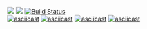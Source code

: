 <a href="https://codeclimate.com/github/codeclimate/codeclimate/maintainability"><img src="https://api.codeclimate.com/v1/badges/a99a88d28ad37a79dbf6/maintainability" /></a>
<a href="https://codeclimate.com/github/codeclimate/codeclimate/test_coverage"><img src="https://api.codeclimate.com/v1/badges/a99a88d28ad37a79dbf6/test_coverage" /></a>
[![Build Status](https://travis-ci.org/eokulik/python-project-lvl1.svg?branch=master)](https://travis-ci.org/eokulik/python-project-lvl1)
<br>
[![asciicast](https://asciinema.org/a/ffgmDFaF44915Oldox70z2q0A.svg)](https://asciinema.org/a/ffgmDFaF44915Oldox70z2q0A)
[![asciicast](https://asciinema.org/a/scYir1206Q537WAX1UvqLoJFi.svg)](https://asciinema.org/a/scYir1206Q537WAX1UvqLoJFi)
[![asciicast](https://asciinema.org/a/Aq4Ko5GqP16LJOoqEQLVWItVF.svg)](https://asciinema.org/a/Aq4Ko5GqP16LJOoqEQLVWItVF)
[![asciicast](https://asciinema.org/a/MpMtLDSl64sGgXYaQqAfz7eOH.svg)](https://asciinema.org/a/MpMtLDSl64sGgXYaQqAfz7eOH)